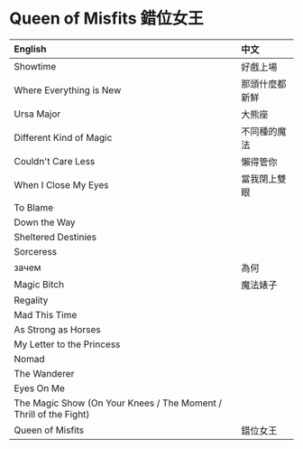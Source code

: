 # Queen of Misfits 錯位女王

| English                                                      | 中文           |
| :----------------------------------------------------------- | :------------- |
| Showtime                                                     | 好戲上場       |
| Where Everything is New                                      | 那頭什麼都新鮮 |
| Ursa Major                                                   | 大熊座         |
| Different Kind of Magic                                      | 不同種的魔法   |
| Couldn't Care Less                                           | 懶得管你       |
| When I Close My Eyes                                         | 當我閉上雙眼   |
| To Blame                                                     |                |
| Down the Way                                                 |                |
| Sheltered Destinies                                          |                |
| Sorceress                                                    |                |
| зачем                                                        | 為何           |
| Magic Bitch                                                  | 魔法婊子       |
| Regality                                                     |                |
| Mad This Time                                                |                |
| As Strong as Horses                                          |                |
| My Letter to the Princess                                    |                |
| Nomad                                                        |                |
| The Wanderer                                                 |                |
| Eyes On Me                                                   |                |
| The Magic Show (On Your Knees / The Moment / Thrill of the Fight) |                |
| Queen of Misfits                                             | 錯位女王       |
